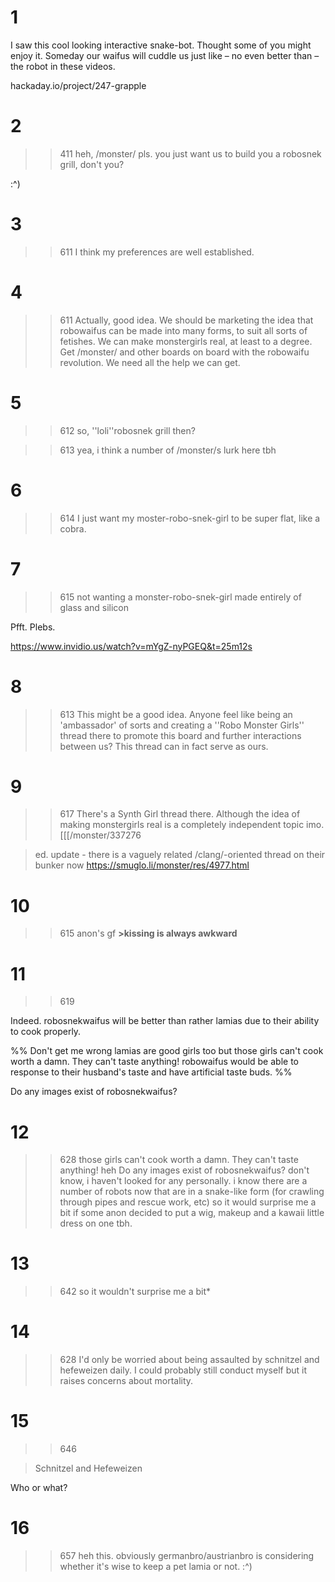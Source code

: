 # 1
I saw this cool looking interactive snake-bot. Thought some of you might enjoy it. Someday our waifus will cuddle us just like – no even better than – the robot in these videos.

hackaday.io/project/247-grapple

# 2
>>411
heh, /monster/ pls. you just want us to build you a robosnek grill, don't you?

:^)

# 3
>>611
I think my preferences are well established.

# 4
>>611
Actually, good idea. We should be marketing the idea that robowaifus can be made into many forms, to suit all sorts of fetishes. We can make monstergirls real, at least to a degree. Get /monster/ and other boards on board with the robowaifu revolution. We need all the help we can get.

# 5
>>612
so, ''loli''robosnek grill then?

>>613
yea, i think a number of /monster/s lurk here tbh

# 6
>>614
I just want my moster-robo-snek-girl to be super flat, like a cobra.

# 7
>>615
>not wanting a monster-robo-snek-girl made entirely of glass and silicon

Pfft. Plebs.

https://www.invidio.us/watch?v=mYgZ-nyPGEQ&t=25m12s

# 8
>>613
This might be a good idea. Anyone feel like being an 'ambassador' of sorts and creating a ''Robo Monster Girls'' thread there to promote this board and further interactions between us? This thread can in fact serve as ours.

# 9
>>617
There's a Synth Girl thread there. Although the idea of making monstergirls real is a completely independent topic imo.
[[[/monster/337276

>ed. update - there is a vaguely related /clang/-oriented thread on their bunker now
https://smuglo.li/monster/res/4977.html

# 10
>>615
>anon's gf
**>kissing is always awkward**

# 11
>>619

Indeed. robosnekwaifus will be better than rather lamias due to their ability to cook properly.

%% Don't get me wrong lamias are good girls too but those girls can't cook worth a damn. They can't taste anything! robowaifus would be able to response to their husband's taste and have artificial taste buds.  %%

Do any images exist of robosnekwaifus?

# 12
>>628
>those girls can't cook worth a damn. They can't taste anything!
heh
>Do any images exist of robosnekwaifus?
don't know, i haven't looked for any personally. i know there are a number of robots now that are in a snake-like form (for crawling through pipes and rescue work, etc) so it would surprise me a bit if some anon decided to put a wig, makeup and a kawaii little dress on one tbh.

# 13
>>642
>so it wouldn't surprise me a bit*

# 14
>>628
I'd only be worried about being assaulted by schnitzel and hefeweizen daily. I could probably still conduct myself but it raises concerns about mortality.

# 15
>>646

>Schnitzel and Hefeweizen

Who or what?

# 16
>>657
heh this. obviously germanbro/austrianbro is considering whether it's wise to keep a pet lamia or not. :^)

